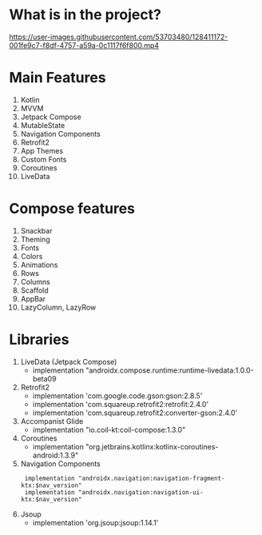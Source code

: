 # What is in the project?

https://user-images.githubusercontent.com/53703480/128411172-001fe9c7-f8df-4757-a59a-0c1117f6f800.mp4



# Main Features
1. Kotlin
2. MVVM
3. Jetpack Compose
4. MutableState
5. Navigation Components
6. Retrofit2
7. App Themes
8. Custom Fonts
9. Coroutines
10. LiveData


# Compose features
1. Snackbar
2. Theming
3. Fonts
4. Colors
5. Animations
6. Rows
7. Columns
8. Scaffold
9. AppBar
10. LazyColumn, LazyRow

# Libraries
1. LiveData (Jetpack Compose)<br />
    - implementation "androidx.compose.runtime:runtime-livedata:1.0.0-beta09<br />
2. Retrofit2<br />
    - implementation 'com.google.code.gson:gson:2.8.5'<br />
    - implementation 'com.squareup.retrofit2:retrofit:2.4.0'<br />
    - implementation 'com.squareup.retrofit2:converter-gson:2.4.0'<br />
3. Accompanist Glide<br />
    - implementation "io.coil-kt:coil-compose:1.3.0"<br />
5. Coroutines<br />
    - implementation "org.jetbrains.kotlinx:kotlinx-coroutines-android:1.3.9"<br />
6. Navigation Components<br />
    ```
     implementation "androidx.navigation:navigation-fragment-ktx:$nav_version"
     implementation "androidx.navigation:navigation-ui-ktx:$nav_version"
     ```
7. Jsoup<br />
    - implementation 'org.jsoup:jsoup:1.14.1'<br />
